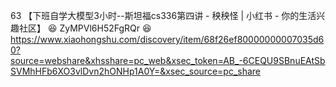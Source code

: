 

63 【下班自学大模型3小时--斯坦福cs336第四讲 - 秧秧怪 | 小红书 - 你的生活兴趣社区】 😆 ZyMPVl6H52FgRQr 😆 https://www.xiaohongshu.com/discovery/item/68f26ef80000000007035d60?source=webshare&xhsshare=pc_web&xsec_token=AB_-6CEQU9SBnuEAtSbSVMhHFb6XO3vlDvn2hONHp1A0Y=&xsec_source=pc_share
